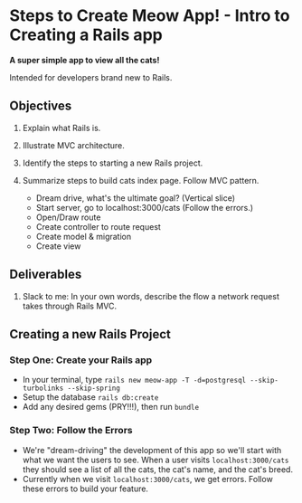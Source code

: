 # Steps to Create Meow App! - Intro to Creating a Rails app
**A super simple app to view all the cats!**

Intended for developers brand new to Rails.

## Objectives
1. Explain what Rails is.
1. Illustrate MVC architecture.
1. Identify the steps to starting a new Rails project.
1. Summarize steps to build cats index page. Follow MVC pattern.

    - Dream drive, what's the ultimate goal? (Vertical slice)
    - Start server, go to localhost:3000/cats (Follow the errors.)
    - Open/Draw route
    - Create controller to route request
    - Create model & migration
    - Create view

## Deliverables
1. Slack to me: In your own words, describe the flow a network request takes through Rails MVC. 


## Creating a new Rails Project

### Step One: Create your Rails app
* In your terminal, type `rails new meow-app -T -d=postgresql --skip-turbolinks --skip-spring`
* Setup the database `rails db:create`
* Add any desired gems (PRY!!!), then run `bundle`


### Step Two: Follow the Errors
* We're "dream-driving" the development of this app so we'll start with what we want the users to see. When a user visits `localhost:3000/cats` they should see a list of all the cats, the cat's name, and the cat's breed.
* Currently when we visit `localhost:3000/cats`, we get errors. Follow these errors to build your feature.
